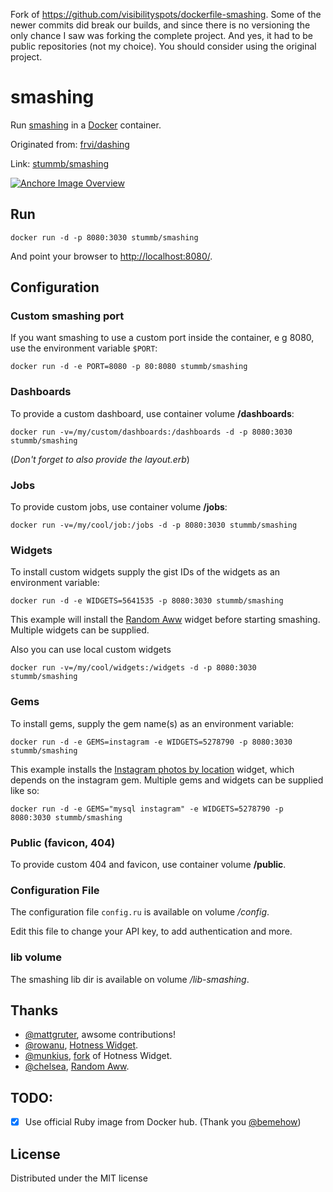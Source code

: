 
Fork of https://github.com/visibilityspots/dockerfile-smashing.
Some of the newer commits did break our builds, and since
there is no versioning the only chance I saw was forking the complete project. And yes,
it had to be public repositories (not my choice). You should consider using the original
project.


# smashing
Run [smashing](https://github.com/Smashing/smashing) in a [Docker](http://docker.io/) container.

Originated from: [frvi/dashing](https://registry.hub.docker.com/u/frvi/dashing/)

Link: [stummb/smashing](https://registry.hub.docker.com/u/stummb/smashing/)

[![Anchore Image Overview](https://anchore.io/service/badges/image/316adb3394c43dd1caf39ccf4d9799bf9bcee549cb3aa77eee9f46e24a30ceb3)](https://anchore.io/image/dockerhub/stummb%2Fsmashing%3Alatest)


## Run
```docker run -d -p 8080:3030 stummb/smashing```

And point your browser to [http://localhost:8080/](http://localhost:8080/).


## Configuration
### Custom smashing port
If you want smashing to use a custom port inside the container, e g 8080, use the environment variable `$PORT`:

```docker run -d -e PORT=8080 -p 80:8080 stummb/smashing```

### Dashboards
To provide a custom dashboard, use container volume **/dashboards**:

```docker run -v=/my/custom/dashboards:/dashboards -d -p 8080:3030 stummb/smashing```

(*Don't forget to also provide the layout.erb*)

### Jobs
To provide custom jobs, use container volume **/jobs**:

```docker run -v=/my/cool/job:/jobs -d -p 8080:3030 stummb/smashing```

### Widgets
To install custom widgets supply the gist IDs of the widgets as an environment variable:

```docker run -d -e WIDGETS=5641535 -p 8080:3030 stummb/smashing```

This example will install the [Random Aww](https://gist.github.com/chelsea/5641535) widget
before starting smashing. Multiple widgets can be supplied.

Also you can use local custom widgets

```docker run -v=/my/cool/widgets:/widgets -d -p 8080:3030 stummb/smashing```


### Gems
To install gems, supply the gem name(s) as an environment variable:

```docker run -d -e GEMS=instagram -e WIDGETS=5278790 -p 8080:3030 stummb/smashing```

This example installs the [Instagram photos by location](https://gist.github.com/mjamieson/5278790) widget,
which depends on the instagram gem. Multiple gems and widgets can be supplied like so:

```docker run -d -e GEMS="mysql instagram" -e WIDGETS=5278790 -p 8080:3030 stummb/smashing```

### Public (favicon, 404)
To provide custom 404 and favicon, use container volume **/public**.

### Configuration File
The configuration file ```config.ru``` is available on volume */config*.

Edit this file to change your API key, to add authentication and more.

### lib volume
The smashing lib dir is available on volume */lib-smashing*.

## Thanks
- [@mattgruter](https://github.com/mattgruter), awsome contributions!
- [@rowanu](https://github.com/rowanu), [Hotness Widget](https://gist.github.com/rowanu/6246149).
- [@munkius](https://github.com/munkius), [fork](https://gist.github.com/munkius/9209839) of Hotness Widget.
- [@chelsea](https://github.com/chelsea), [Random Aww](https://gist.github.com/chelsea/5641535).

## TODO:
- [x] Use official Ruby image from Docker hub. (Thank you [@bemehow](https://github.com/bemehow))

## License
Distributed under the MIT license
